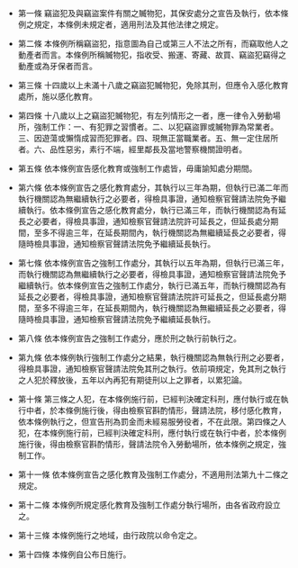 * 第一條 竊盜犯及與竊盜案件有關之贓物犯，其保安處分之宣告及執行，依本條例之規定，本條例未規定者，適用刑法及其他法律之規定。

* 第二條 本條例所稱竊盜犯，指意圖為自己或第三人不法之所有，而竊取他人之動產者而言。本條例所稱贓物犯，指收受、搬運、寄藏、故買、竊盜犯竊得之動產或為牙保者而言。

* 第三條 十四歲以上未滿十八歲之竊盜犯贓物犯，免除其刑，但應令入感化教育處所，施以感化教育。

* 第四條 十八歲以上之竊盜犯贓物犯，有左列情形之一者，應一律令入勞動場所，強制工作：一、有犯罪之習慣者。二、以犯竊盜罪或贓物罪為常業者。三、因遊蕩或懶惰成習而犯罪者。四、現無正當職業者。五、無一定住居所者。六、品性惡劣，素行不端，經里鄰長及當地警察機關證明者。

* 第五條 依本條例宣告感化教育或強制工作處皆，毋庸諭知處分期間。

* 第六條 依本條例宣告之感化教育處分，其執行以三年為期，但執行已滿二年而執行機關認為無繼續執行之必要者，得檢具事證，通知檢察官聲請法院免予繼續執行。依本條例宣告之感化教育處分，執行已滿三年，而執行機關認為有延長之必要者，得檢具事證，通知檢察官聲請法院許可延長之，但延長處分期間，至多不得逾三年，在延長期間內，執行機關認為無繼續延長之必要者，得隨時檢具事證，通知檢察官聲請法院免予繼續延長執行。

* 第七條 依本條例宣告之強制工作處分，其執行以五年為期，但執行已滿三年，而執行機關認為無繼續執行之必要者，得檢具事證，通知檢察官聲請法院免予繼續執行。依本條例宣告之強制工作處分，執行已滿五年，而執行機關認為有延長之必要者，得檢具事證，通知檢察官聲請法院許可延長之，但延長處分期間，至多不得逾三年，在延長期間內，執行機關認為無繼續延長之必要者，得隨時檢具事證，通知檢察官聲請法院免予繼續延長執行。

* 第八條 依本條例宣告之強制工作處分，應於刑之執行前執行之。

* 第九條 依本條例執行強制工作處分之結果，執行機關認為無執行刑之必要者，得檢具事證，通知檢察官聲請法院免其刑之執行。依前項規定，免其刑之執行之人犯於釋放後，五年以內再犯有期徒刑以上之罪者，以累犯論。

* 第十條 第三條之人犯，在本條例施行前，已經判決確定科刑，應付執行或在執行中者，於本條例施行後，得由檢察官斟酌情形，聲請法院，移付感化教育，依本條例執行之，但宣告刑為罰金而未經易服勞役者，不在此限。第四條之人犯，在本條例施行前，已經判決確定科刑，應付執行或在執行中者，於本條例施行後，得由檢察官斟酌情形，聲請法院令入勞動場所，依本條例之規定，強制工作。

* 第十一條 依本條例宣告之感化教育及強制工作處分，不適用刑法第九十二條之規定。

* 第十二條 本條例所規定感化教育及強制工作處分執行場所，由各省政府設立之。

* 第十三條 本條例施行之地域，由行政院以命令定之。

* 第十四條 本條例自公布日施行。

